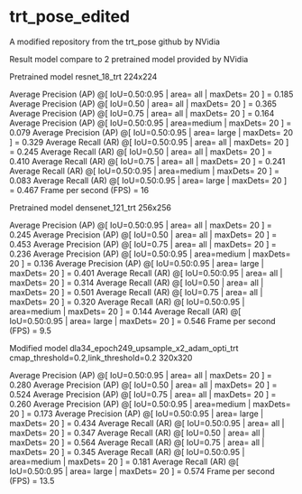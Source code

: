 # trt_pose_edited
A modified repository from the trt_pose github by NVidia 

Result model compare to 2 pretrained model provided by NVidia

Pretrained model resnet_18_trt 224x224

 Average Precision  (AP) @[ IoU=0.50:0.95 | area=   all | maxDets= 20 ] = 0.185
 Average Precision  (AP) @[ IoU=0.50      | area=   all | maxDets= 20 ] = 0.365
 Average Precision  (AP) @[ IoU=0.75      | area=   all | maxDets= 20 ] = 0.164
 Average Precision  (AP) @[ IoU=0.50:0.95 | area=medium | maxDets= 20 ] = 0.079
 Average Precision  (AP) @[ IoU=0.50:0.95 | area= large | maxDets= 20 ] = 0.329
 Average Recall     (AR) @[ IoU=0.50:0.95 | area=   all | maxDets= 20 ] = 0.245
 Average Recall     (AR) @[ IoU=0.50      | area=   all | maxDets= 20 ] = 0.410
 Average Recall     (AR) @[ IoU=0.75      | area=   all | maxDets= 20 ] = 0.241
 Average Recall     (AR) @[ IoU=0.50:0.95 | area=medium | maxDets= 20 ] = 0.083
 Average Recall     (AR) @[ IoU=0.50:0.95 | area= large | maxDets= 20 ] = 0.467
 Frame per second   (FPS) = 16

Pretrained model densenet_121_trt 256x256

 Average Precision  (AP) @[ IoU=0.50:0.95 | area=   all | maxDets= 20 ] = 0.245
 Average Precision  (AP) @[ IoU=0.50      | area=   all | maxDets= 20 ] = 0.453
 Average Precision  (AP) @[ IoU=0.75      | area=   all | maxDets= 20 ] = 0.236
 Average Precision  (AP) @[ IoU=0.50:0.95 | area=medium | maxDets= 20 ] = 0.136
 Average Precision  (AP) @[ IoU=0.50:0.95 | area= large | maxDets= 20 ] = 0.401
 Average Recall     (AR) @[ IoU=0.50:0.95 | area=   all | maxDets= 20 ] = 0.314
 Average Recall     (AR) @[ IoU=0.50      | area=   all | maxDets= 20 ] = 0.501
 Average Recall     (AR) @[ IoU=0.75      | area=   all | maxDets= 20 ] = 0.320
 Average Recall     (AR) @[ IoU=0.50:0.95 | area=medium | maxDets= 20 ] = 0.144
 Average Recall     (AR) @[ IoU=0.50:0.95 | area= large | maxDets= 20 ] = 0.546
 Frame per second   (FPS) = 9.5

Modified model dla34_epoch249_upsample_x2_adam_opti_trt cmap_threshold=0.2,link_threshold=0.2 320x320

 Average Precision  (AP) @[ IoU=0.50:0.95 | area=   all | maxDets= 20 ] = 0.280
 Average Precision  (AP) @[ IoU=0.50      | area=   all | maxDets= 20 ] = 0.524
 Average Precision  (AP) @[ IoU=0.75      | area=   all | maxDets= 20 ] = 0.260
 Average Precision  (AP) @[ IoU=0.50:0.95 | area=medium | maxDets= 20 ] = 0.173
 Average Precision  (AP) @[ IoU=0.50:0.95 | area= large | maxDets= 20 ] = 0.434
 Average Recall     (AR) @[ IoU=0.50:0.95 | area=   all | maxDets= 20 ] = 0.347
 Average Recall     (AR) @[ IoU=0.50      | area=   all | maxDets= 20 ] = 0.564
 Average Recall     (AR) @[ IoU=0.75      | area=   all | maxDets= 20 ] = 0.345
 Average Recall     (AR) @[ IoU=0.50:0.95 | area=medium | maxDets= 20 ] = 0.181
 Average Recall     (AR) @[ IoU=0.50:0.95 | area= large | maxDets= 20 ] = 0.574
 Frame per second   (FPS) = 13.5
